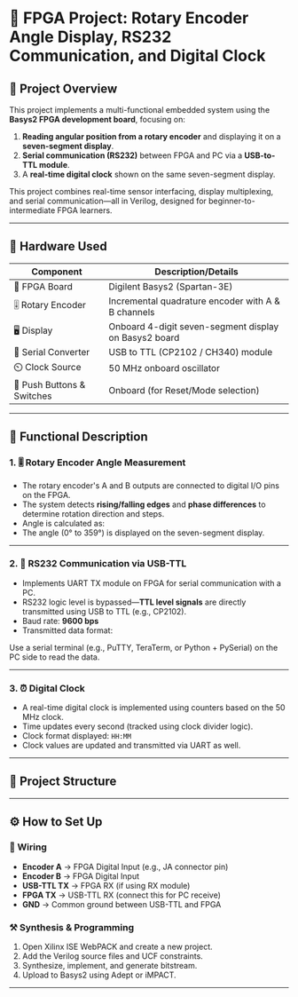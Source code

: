 # 🔁 FPGA Project: Rotary Encoder Angle Display, RS232 Communication, and Digital Clock

## 📘 Project Overview

This project implements a multi-functional embedded system using the **Basys2 FPGA development board**, focusing on:

1. **Reading angular position from a rotary encoder** and displaying it on a **seven-segment display**.
2. **Serial communication (RS232)** between FPGA and PC via a **USB-to-TTL module**.
3. A **real-time digital clock** shown on the same seven-segment display.

This project combines real-time sensor interfacing, display multiplexing, and serial communication—all in Verilog, designed for beginner-to-intermediate FPGA learners.

---

## 🧰 Hardware Used

| Component                  | Description/Details                                   |
|---------------------------|--------------------------------------------------------|
| 🧠 FPGA Board             | Digilent Basys2 (Spartan-3E)                          |
| 🎚️ Rotary Encoder         | Incremental quadrature encoder with A & B channels    |
| 🖥️ Display                | Onboard 4-digit seven-segment display on Basys2 board |
| 🔌 Serial Converter       | USB to TTL (CP2102 / CH340) module                    |
| ⏲️ Clock Source           | 50 MHz onboard oscillator                             |
| 🔘 Push Buttons & Switches | Onboard (for Reset/Mode selection)                   |

---

## 🧠 Functional Description

### 1. 🎚️ Rotary Encoder Angle Measurement
- The rotary encoder's A and B outputs are connected to digital I/O pins on the FPGA.
- The system detects **rising/falling edges** and **phase differences** to determine rotation direction and steps.
- Angle is calculated as:
- The angle (0° to 359°) is displayed on the seven-segment display.

---

### 2. 🔄 RS232 Communication via USB-TTL
- Implements UART TX module on FPGA for serial communication with a PC.
- RS232 logic level is bypassed—**TTL level signals** are directly transmitted using USB to TTL (e.g., CP2102).
- Baud rate: **9600 bps**
- Transmitted data format:

Use a serial terminal (e.g., PuTTY, TeraTerm, or Python + PySerial) on the PC side to read the data.

---

### 3. ⏰ Digital Clock
- A real-time digital clock is implemented using counters based on the 50 MHz clock.
- Time updates every second (tracked using clock divider logic).
- Clock format displayed: `HH:MM`
- Clock values are updated and transmitted via UART as well.

---

## 📂 Project Structure


---

## ⚙️ How to Set Up

### 🔌 Wiring
- **Encoder A** → FPGA Digital Input (e.g., JA connector pin)
- **Encoder B** → FPGA Digital Input
- **USB-TTL TX** → FPGA RX (if using RX module)
- **FPGA TX** → USB-TTL RX (connect this for PC receive)
- **GND** → Common ground between USB-TTL and FPGA

### ⚒️ Synthesis & Programming
1. Open Xilinx ISE WebPACK and create a new project.
2. Add the Verilog source files and UCF constraints.
3. Synthesize, implement, and generate bitstream.
4. Upload to Basys2 using Adept or iMPACT.

---



